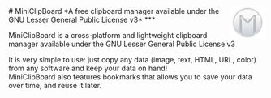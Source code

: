 <img style="float: right;" src="https://github.com/GregPlusPlus/MiniClipBoard/blob/master/Git/app_icon_small.png?raw=true">
# MiniClipBoard
*A free clipboard manager available under the GNU Lesser General Public License v3*
***

MiniClipBoard is a cross-platform and lightweight clipboard manager available under the GNU Lesser General Public License v3

It is very simple to use: just copy any data (image, text, HTML, URL, color) from any software and keep your data on hand!  
MiniClipBoard also features bookmarks that allows you to save your data over time, and reuse it later.
